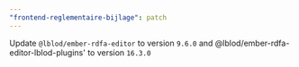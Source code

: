 ```yaml
---
"frontend-reglementaire-bijlage": patch
---
```


Update `@lblod/ember-rdfa-editor` to version `9.6.0` and @lblod/ember-rdfa-editor-lblod-plugins' to
version `16.3.0`
